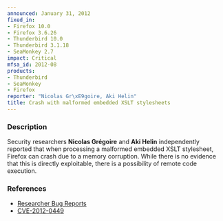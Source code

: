 ```yaml
---
announced: January 31, 2012
fixed_in:
- Firefox 10.0
- Firefox 3.6.26
- Thunderbird 10.0
- Thunderbird 3.1.18
- SeaMonkey 2.7
impact: Critical
mfsa_id: 2012-08
products:
- Thunderbird
- SeaMonkey
- Firefox
reporter: "Nicolas Gr\xE9goire, Aki Helin"
title: Crash with malformed embedded XSLT stylesheets
---
```


<h3>Description</h3>

<p>Security researchers <strong>Nicolas Grégoire</strong> and <strong>Aki
Helin</strong> independently reported that when processing a malformed
embedded XSLT stylesheet, Firefox can crash due to a memory corruption.
While there is no evidence that this is directly exploitable, there is
a possibility of remote code execution.</p>


<h3>References</h3>

<ul>
  <li><a href="https://bugzilla.mozilla.org/buglist.cgi?bug_id=702466,701806">
      Researcher Bug Reports</a></li>
  <li><a href="http://cve.mitre.org/cgi-bin/cvename.cgi?name=CVE-2012-0449" class="ex-ref">CVE-2012-0449</a></li>
</ul>



